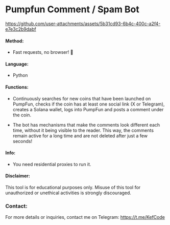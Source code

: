 # Pumpfun Comment / Spam Bot

https://github.com/user-attachments/assets/5b31cd93-6b4c-400c-a2f4-e7e3c2b9dabf

#### Method:
- Fast requests, no browser! 🚀
  
#### Language:
- Python
  
#### Functions:
- Continuously searches for new coins that have been launched on PumpFun, checks if the coin has at least one social link (X or Telegram), creates a Solana wallet, logs into PumpFun and posts a comment under the coin. 

- The bot has mechanisms that make the comments look different each time, without it being visible to the reader. This way, the comments remain active for a long time and are not deleted after just a few seconds!

#### Info:
- You need residential proxies to run it.

#### Disclaimer:
This tool is for educational purposes only. Misuse of this tool for unauthorized or unethical activities is strongly discouraged.

### Contact:
For more details or inquiries, contact me on Telegram: https://t.me/KefCode
